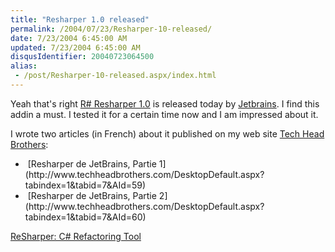 ```yaml
---
title: "Resharper 1.0 released"
permalink: /2004/07/23/Resharper-10-released/
date: 7/23/2004 6:45:00 AM
updated: 7/23/2004 6:45:00 AM
disqusIdentifier: 20040723064500
alias:
 - /post/Resharper-10-released.aspx/index.html
---
```

Yeah that's right [R# Resharper 1.0](http://www.jetbrains.com/resharper/index.html) is released today by [Jetbrains](http://www.jetbrains.com/). I find this addin a must. I tested it for a certain time now and I am impressed about it.

I wrote two articles (in French) about it published on my web site [<a title="Tech Head Brothers" href="http://www.techheadbrothers.com">Tech Head Brothers</a>](http://www.techheadbrothers.com):
<!-- more -->

<ul>
<li> <span class="ItemTitle">[Resharper de JetBrains, Partie 1](http://www.techheadbrothers.com/DesktopDefault.aspx?tabindex=1&tabid=7&AId=59) </span></li>
<li><span class="ItemTitle"> <span class="ItemTitle">[Resharper de JetBrains, Partie 2](http://www.techheadbrothers.com/DesktopDefault.aspx?tabindex=1&tabid=7&AId=60)</span></span></li></ul>


[ReSharper: C# Refactoring Tool](http://www.jetbrains.com/resharper/index.html)
